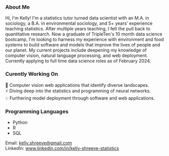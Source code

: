 ### About Me

Hi, I'm Kelly! I'm a statistics tutor turned data scientist with an M.A. in sociology, a B.A. in environmental sociology, and 5+ years' experience teaching statistics. After multiple years teaching, I felt the pull back to quantitative research. Now a graduate of TripleTen's 10 month data science bootcamp, I'm looking to harness my experience with environment and food systems to build software and models that improve the lives of people and our planet. My current projects include deepening my knowledge of computer vision, natural language processing, and web deployment. Currently applying to full time data science roles as of February 2024. 

### Curently Working On
🌱 Computer vision web applications that identify diverse landscapes.  
⚡ Diving deep into the statistics and programming of neural networks.  
:bulb: Furthering model deployment through software and web applications.

### Programming Languages
* Python
* R
* SQL

Email: kelly.shreeve@gmail.com  
LinkedIn: www.linkedin.com/in/kelly-shreeve-statistics

<!--
**kellyshreeve/kellyshreeve** is a ✨ _special_ ✨ repository because its `README.md` (this file) appears on your GitHub profile.

Here are some ideas to get you started:

- 🔭 I’m currently working on ...
- 🌱 I’m currently learning ...
- 👯 I’m looking to collaborate on ...
- 🤔 I’m looking for help with ...
- 💬 Ask me about ...
- 📫 How to reach me: ...
- 😄 Pronouns: ...
- ⚡ Fun fact: ...
-->
